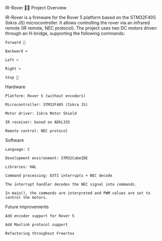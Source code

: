 IR-Rover 🚗📡
Project Overview

IR-Rover is a firmware for the Rover 5 platform based on the STM32F405 (Iskra JS) microcontroller.
It allows controlling the rover via an infrared remote (IR remote, NEC protocol).
The project uses two DC motors driven through an H-bridge, supporting the following commands:

    Forward 🚀

    Backward ⬅️

    Left ↩️

    Right ↪️

    Stop 🛑

Hardware

    Platform: Rover 5 (without encoders)

    Microcontroller: STM32F405 (Iskra JS)

    Motor driver: Iskra Motor Shield

    IR receiver: based on ADXL335

    Remote control: NEC protocol

Software

    Language: C

    Development environment: STM32CubeIDE

    Libraries: HAL

    Command processing: EXTI interrupts + NEC decode

    The interrupt handler decodes the NEC signal into commands.

    In main(), the commands are interpreted and PWM values are set to control the motors.

Future improvements

    Add encoder support for Rover 5

    Add Mavlink protocol support

    Refactoring throughout Freertos
